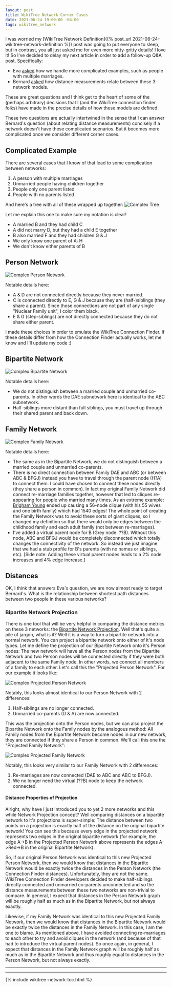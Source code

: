 ```yaml
---
layout: post
title: WikiTree Network Corner Cases
date: 2021-06-24 19:00:00 -04:00
tags: wikitree_network
---
```


I was worried my [WikiTree Network Definition]({% post_url 2021-06-24-wikitree-network-definition %}) post was going to put everyone to sleep, but in contrast, you all just asked me for even more nitty-gritty details! I love it! So I've decided to delay my next article in order to add a follow-up Q&A post. Specifically:
* Eva [asked](https://www.wikitree.com/g2g/1258747/wikitree-network-defined?show=1258755#a1258755) how we handle more complicated examples, such as people with multiple marriages.
* Bernard [asked](https://www.wikitree.com/g2g/1258747/wikitree-network-defined?show=1258893#a1258893) how distance measurements relate between these 3 network models.

These are great questions and I think get to the heart of some of the (perhaps arbitrary) decisions that I (and the WikiTree connection finder folks) have made in the precise details of how these models are defined.

These two questions are actually intertwined in the sense that I can answer Bernard's question (about relating distance measurements) concisely if a network doesn't have these complicated scenarios. But it becomes more complicated once we consider different corner cases.

## Complicated Example

There are several cases that I know of that lead to some complication between networks:
1. A person with multiple marriages
2. Unmarried people having children together
3. People only one parent listed
4. People with no parents listed

And here's a tree with all of these wrapped up together:
![Complex Tree](/assets/images/complex_tree.png)

Let me explain this one to make sure my notation is clear!
* A married B and they had child C
* A did not marry D, but they had a child E together
* B also married F and they had children G & J
* We only know one parent of A: H
* We don't know either parents of B

## Person Network

![Complex Person Network](/assets/images/complex_person_network.png)

Notable details here:
* A & D are not connected directly because they never married.
* C is connected directly to E, G & J because they are (half-)siblings (they share a parent). Since those connections are not part of any single "Nuclear Family unit", I color them black.
* E & G (step-siblings) are not directly connected because they do not share either parent.

I made these choices in order to emulate the WikiTree Connection Finder. If these details differ from how the Connection Finder actually works, let me know and I'll update my code :)

## Bipartite Network

![Complex Bipartite Network](/assets/images/complex_bipartite_network.png)

Notable details here:
* We do not distinguish between a married couple and unmarried co-parents. In other words the DAE subnetwork here is identical to the ABC subnetwork.
* Half-siblings more distant than full siblings, you must travel up through their shared parent and back down.

## Family Network

![Complex Family Network](/assets/images/complex_family_network.png)

Notable details here:
* The same as in the Bipartite Network, we do not distinguish between a married couple and unmarried co-parents.
* There is no direct connection between Family DAE and ABC (or between ABC & BFGJ) instead you have to travel through the parent node (H?A) to connect them. I could have chosen to connect these nodes directly (they share a person in common). In fact my original Family Network did connect re-marriage families together, however that led to cliques re-appearing for people who married many times. As an extreme example: [Brigham Young](https://www.wikitree.com/wiki/Young-93) ended up causing a 56-node clique (with his 55 wives and one birth family) which had 1540 edges! The whole point of creating the Family Network was to avoid these sorts of giant cliques, so I changed my definition so that there would only be edges between the childhood family and each adult family (not between re-marriages).
* I've added a virtual parent node for B (Grey node: ??B). Without this node, ABC and BFGJ would be completely disconnected which totally changes the connectivity of the network. So instead we just imagine that we had a stub profile for B's parents (with no names or siblings, etc). [Side note: Adding these virtual parent nodes leads to a 2% node increases and 4% edge increase.]

## Distances

OK, I think that answers Eva's question, we are now almost ready to target Bernard's. What is the relationship between shortest path distances between two people in these various networks?

### Bipartite Network Projection

There is one tool that will be very helpful in comparing the distance metrics on these 3 networks: the [Bipartite Network Projection](https://en.wikipedia.org/wiki/Bipartite_network_projection). Well that's quite a pile of jargon, what is it? Well it is a way to turn a bipartite network into a normal network. You can project a bipartite network onto either of it's node types. Let me define the projection of our Bipartite Network onto it's Person nodes: The new network will have all the Person nodes from the Bipartite Network and two Person nodes will be connected directly if they were both adjacent to the same Family node. In other words, we connect all members of a family to each other. Let's call this the "Projected Person Network". For our example it looks like:

![Complex Projected Person Network](/assets/images/complex_projected_person_network.png)

Notably, this looks almost identical to our Person Network with 2 differences:
1. Half-siblings are no longer connected.
2. Unmarried co-parents (D & A) are now connected.

This was the projection onto the Person nodes, but we can also project the Bipartite Network onto the Family nodes by the analogous method: All Family nodes from the Bipartite Network become nodes in our new network, they are connected if they share a Person in common. We'll call this one the "Projected Family Network":

![Complex Projected Family Network](/assets/images/complex_projected_family_network.png)

Notably, this looks very similar to our Family Network with 2 differences:
1. Re-marriages are now connected (DAE to ABC and ABC to BFGJ).
2. We no longer need the virtual (??B) node to keep the network connected.

#### Distance Properties of Projection

Alright, why have I just introduced you to yet 2 more networks and this while Network Projection concept? Well comparing distances on a bipartite network to it's projections is super-simple: The distance between two points on a projection is exactly half of the distance on the original bipartite network! You can see this because every edge in the projected network represents two edges in the original bipartite network (for example, the edge A->B in the Projected Person Network above represents the edges A->Red->B in the original Bipartite Network).

So, if our original Person Network was identical to this new Projected Person Network, then we would know that distances in the Bipartite Network would be exactly twice the distances in the Person Network (the Connection Finder distances). Unfortunately, they are not the same. WikiTree Connection Finder developers decided to make half-siblings directly connected and unmarried co-parents unconnected and so the distance measurements between these two networks are non-trivial to compare. In general, I expect that distances in the Person Network graph will be roughly half as much as in the Bipartite Network, but not always exactly.

Likewise, if my Family Network was identical to this new Projected Family Network, then we would know that distances in the Bipartite Network would be exactly twice the distances in the Family Network. In this case, I am the one to blame. As mentioned above, I have avoided connecting re-marriages to each other to try and avoid cliques in the network (and because of that had to introduce the virtual parent nodes). So once again, in general, I expect that distances in the Family Network graph will be roughly half as much as in the Bipartite Network and thus roughly equal to distances in the Person Network, but not always exactly.

---------


---------

{% include wikitree-network-toc.html %}

